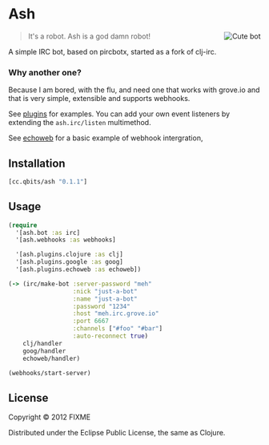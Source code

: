 # Ash

<img src="http://cloud.github.com/downloads/mpenet/ash/logo.jpg"
 alt="Cute bot" title="Cute bot" align="right" />

> It's a robot. Ash is a god damn robot!

A simple IRC bot, based on pircbotx, started as a fork of clj-irc.

### Why another one?
Because I am bored, with the flu, and need one that
works with grove.io and that is very simple, extensible and supports webhooks.

See [plugins](https://github.com/mpenet/ash/tree/master/src/ash/plugins) for
examples. You can add your own event listeners by extending the `ash.irc/listen`
multimethod.

See [echoweb](https://github.com/mpenet/ash/blob/master/src/ash/plugins/echoweb.clj)
for a basic example of webhook intergration,

## Installation

```clojure
[cc.qbits/ash "0.1.1"]
```

## Usage

```clojure
(require
  '[ash.bot :as irc]
  '[ash.webhooks :as webhooks]

  '[ash.plugins.clojure :as clj]
  '[ash.plugins.google :as goog]
  '[ash.plugins.echoweb :as echoweb])

(-> (irc/make-bot :server-password "meh"
                  :nick "just-a-bot"
                  :name "just-a-bot"
                  :password "1234"
                  :host "meh.irc.grove.io"
                  :port 6667
                  :channels ["#foo" "#bar"]
                  :auto-reconnect true)
    clj/handler
    goog/handler
    echoweb/handler)

(webhooks/start-server)
```

## License

Copyright © 2012 FIXME

Distributed under the Eclipse Public License, the same as Clojure.
